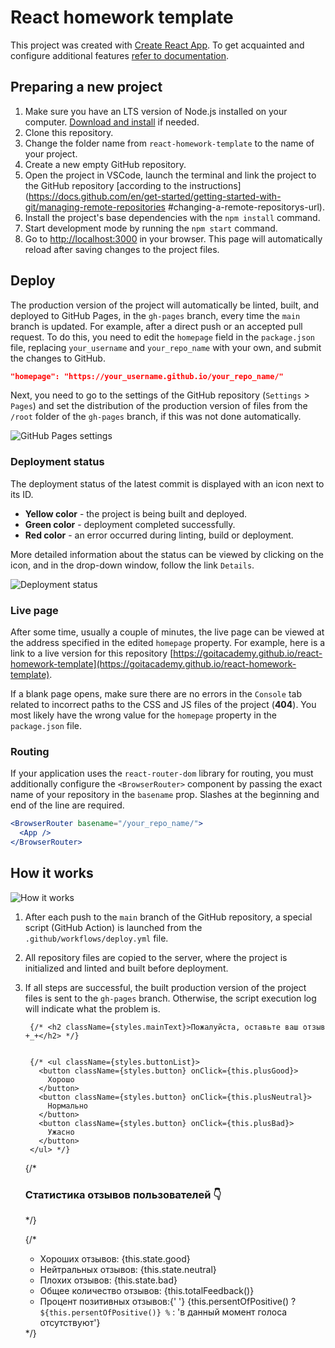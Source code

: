 # React homework template

This project was created with
[Create React App](https://github.com/facebook/create-react-app). 
To get acquainted and configure additional features
[refer to documentation](https://facebook.github.io/create-react-app/docs/getting-started).

## Preparing a new project

1. Make sure you have an LTS version of Node.js installed on your computer.
   [Download and install](https://nodejs.org/en/) if needed.
2. Clone this repository.
3. Change the folder name from `react-homework-template` to the name of your project.
4. Create a new empty GitHub repository.
5. Open the project in VSCode, launch the terminal and link the project to the GitHub repository 
  [according to the instructions] (https://docs.github.com/en/get-started/getting-started-with-git/managing-remote-repositories #changing-a-remote-repositorys-url).
6. Install the project's base dependencies with the `npm install` command.
7. Start development mode by running the `npm start` command.
8. Go to [http://localhost:3000](http://localhost:3000) in your browser.
 This page will automatically reload after saving changes to the project files.

## Deploy

The production version of the project will automatically be linted, built, 
and deployed to GitHub Pages, in the `gh-pages` branch, every time the `main` 
branch is updated. For example, after a direct push or an accepted pull request. 
To do this, you need to edit the `homepage` field in the `package.json` file, 
replacing `your_username` and `your_repo_name` with your own, and submit the 
changes to GitHub.

```json
"homepage": "https://your_username.github.io/your_repo_name/"
```

Next, you need to go to the settings of the GitHub repository (`Settings` > `Pages`) 
and set the distribution of the production version of files from the `/root` 
folder of the `gh-pages` branch, if this was not done automatically.

![GitHub Pages settings](./assets/repo-settings.png)

### Deployment status

The deployment status of the latest commit is displayed with an icon next to its ID.

- **Yellow color** - the project is being built and deployed.
- **Green color** - deployment completed successfully.
- **Red color** - an error occurred during linting, build or deployment.

More detailed information about the status can be viewed by clicking on the icon, 
and in the drop-down window, follow the link `Details`.

![Deployment status](./assets/status.png)

### Live page
After some time, usually a couple of minutes, the live page can be viewed at the address 
specified in the edited `homepage` property. For example, here is a link to a live version for this repository
[https://goitacademy.github.io/react-homework-template](https://goitacademy.github.io/react-homework-template).

If a blank page opens, make sure there are no errors in the `Console` tab related 
to incorrect paths to the CSS and JS files of the project (**404**). You most likely 
have the wrong value for the `homepage` property in the `package.json` file.

### Routing
If your application uses the `react-router-dom` library for routing, you must 
additionally configure the `<BrowserRouter>` component by passing the exact name 
of your repository in the `basename` prop. Slashes at the beginning and end of 
the line are required.

```jsx
<BrowserRouter basename="/your_repo_name/">
  <App />
</BrowserRouter>
```

## How it works

![How it works](./assets/how-it-works.png)

1. After each push to the `main` branch of the GitHub repository, a special script 
  (GitHub Action) is launched from the `.github/workflows/deploy.yml` file.
2. All repository files are copied to the server, where the project is initialized 
  and linted and built before deployment.
3. If all steps are successful, the built production version of the project files is 
  sent to the `gh-pages` branch. Otherwise, the script execution log will indicate 
  what the problem is.









        {/* <h2 className={styles.mainText}>Пожалуйста, оставьте ваш отзыв +_+</h2> */}


        {/* <ul className={styles.buttonList}>
          <button className={styles.button} onClick={this.plusGood}>
            Хорошо
          </button>
          <button className={styles.button} onClick={this.plusNeutral}>
            Нормально
          </button>
          <button className={styles.button} onClick={this.plusBad}>
            Ужасно
          </button>
        </ul> */}










   {/* <h3 className={styles.mainFeedbackText}>
            Статистика отзывов пользователей 👇
          </h3> */}



    {/* <ul>
            <li className={styles.feedbackText}>
              Хороших отзывов: {this.state.good}
            </li>
            <li className={styles.feedbackText}>
              Нейтральных отзывов: {this.state.neutral}
            </li>
            <li className={styles.feedbackText}>
              Плохих отзывов: {this.state.bad}
            </li>
            <li className={styles.feedbackText}>
              Общее количество отзывов: {this.totalFeedback()}
            </li>
            <li className={styles.feedbackText}>
              Процент позитивных отзывов:{' '}
              {this.persentOfPositive()
                ? `${this.persentOfPositive()} %`
                : 'в данный момент голоса отсутствуют'}
            </li>
          </ul> */}